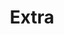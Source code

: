 ---
blog: https://extra.app/blog
instagram: https://instagram.com/extra.card
logohandle: extraapp
sort: extra
title: Extra
twitter: https://x.com/extracard
website: https://extra.app/
---